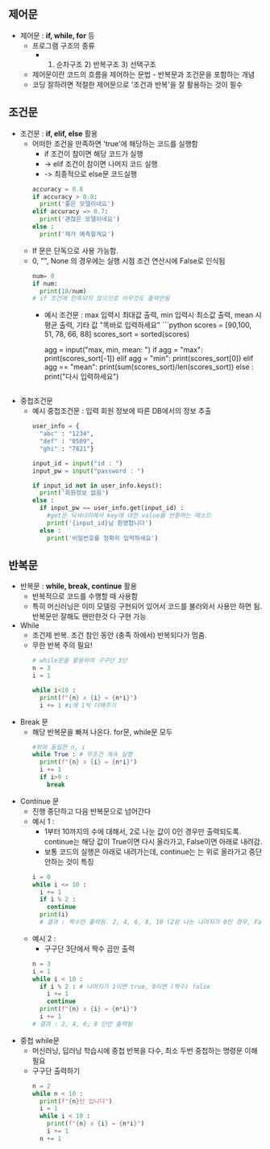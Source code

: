 ## 제어문 

- 제어문 : **if, while, for** 등 
	- 프로그램 구조의 종류 
		- 1) 순차구조    2) 반복구조    3) 선택구조 
	- 제어문이란 코드의 흐름을 제어하는 문법 - 반복문과 조건문을 포함하는 개념
	- 코딩 잘하려면 적절한 제어문으로 '조건과 반복'을 잘 활용하는 것이 필수 

## 조건문 

- 조건문 : **if, elif, else** 활용
	- 어떠한 조건을 만족하면 'true'에 해당하는 코드를 실행함 
		- if 조건이 참이면 해당 코드가 실행
		- -> elif 조건이 참이면 나머지 코드 실행
		- -> 최종적으로 else문 코드실행
      ```python
      accuracy = 0.8
      if accuracy > 0.8:
        print('좋은 모델이네요')
      elif accuracy => 0.7:
        print('괜찮은 모델이네요')
      else :
        print('제가 예측할게요')
      ```
  - If 문은 단독으로 사용 가능함.
  - 0, "", None 의 경우에는 실행 시점 조건 연산시에 False로 인식됨
      ```python
      num= 0
      if num:
        print(10/num)
      # if 조건에 만족되지 않으므로 아무것도 출력안됨
      ```
	- 예시 조건문 : max 입력시 최대값 출력, min 입력시 최소값 출력, mean 시 평균 출력, 기타 값 "똑바로 입력하세요"
		  ```python
      scores = [90,100, 51, 78, 66, 88]
      scores_sort = sorted(scores)
 
      agg = input("max, min, mean:  ")
      if agg = "max":
        print(scores_sort[-1])
      elif agg = "min":
        print(scores_sort[0])
      elif agg == "mean":
        print(sum(scores_sort)/len(scores_sort))
      else :
        print("다시 입력하세요")
      ```
- 중첩조건문 
  - 예시 중첩조건문 : 입력 회원 정보에 따른 DB에서의 정보 추출
      ```python
      user_info = {
        "abc" : "1234",
        "def" : "0509",
        "ghi" : "7821"}

      input_id = input("id : ")
      input_pw = input("password : ")

      if input_id not in user_info.keys():
        print('회원정보 없음')
      else :
        if input_pw == user_info.get(input_id) :
          #get은 딕셔너리에서 key에 대한 value를 반환하는 메소드
          print('{input_id}님 환영합니다')
        else :
          print('비밀번호를 정확히 입력하세요')
      ```

## 반복문 

- 반복문 : **while, break, continue** 활용
	- 반복적으로 코드를 수행할 때 사용함
	- 특히 머신러닝은 이미 모델링 구현되어 있어서 코드를 불러와서 사용만 하면 됨. 반복문만 잘해도 왠만한것 다 구현 가능
- While 
  - 조건제 반복. 조건 참인 동안 (충족 하에서) 반복되다가 멈춤. 
  - 무한 반복 주의 필요!
    ```python
    # while문을 활용하여 구구단 3단
    n = 3
    i = 1

    while i<10 :
      print(f"{n} x {i} = {n*i}")
      i += 1 #i에 1씩 더해주기
    ```
- Break 문
  - 해당 반복문을 빠져 나온다. for문, while문 모두 
    ```python
    #위와 동일한 n, i
    while True : # 무조건 계속 실행
      print(f"{n} x {i} = {n*i}")
      i += 1
      if i>9 :
        break
    ```
- Continue 문
  - 진행 중단하고 다음 반복문으로 넘어간다
  - 예시 1 :
    - 1부터 10까지의 수에 대해서, 2로 나눈 값이 0인 경우만 출력되도록. continue는 해당 값이 True이면 다시 올라가고, False이면 아래로 내려감.  
    - 보통 코드의 실행은 아래로 내려가는데, continue는 는 위로 올라가고 중단 안하는 것이 특징
    ```python
    i = 0
    while i <= 10 :
      i += 1
      if i % 2 :
        continue
      print(i)
      # 결과 : 짝수만 출력됨. 2, 4, 6, 8, 10 (2랑 나눈 나머지가 0인 경우, False가 되므로 결과 출력)
    ```
  - 예시 2 : 
    - 구구단 3단에서 짝수 곱만 출력
    ```python
    n = 3
    i = 1
    while i < 10 :
      if i % 2 : # 나머지가 1이면 true, 0이면 (짝수) false
        i += 1
        continue
      print(f"{n} x {i} = {n*i}")
      i += 1
    # 결과 : 2, 4, 6, 8 단만 출력됨
    ```
- 중첩 while문 
  - 머신러닝, 딥러닝 학습시에 중첩 반복을 다수, 최소 두번 중첩하는 명령문 이해 필요 
  - 구구단 출력하기
    ```python
    n = 2
    while n < 10 :
      print(f"{n}단 입니다")
      i = 1
      while i < 10 :
        print(f"{n} x {i} = {n*i}")
        i += 1
      n += 1
    ```

